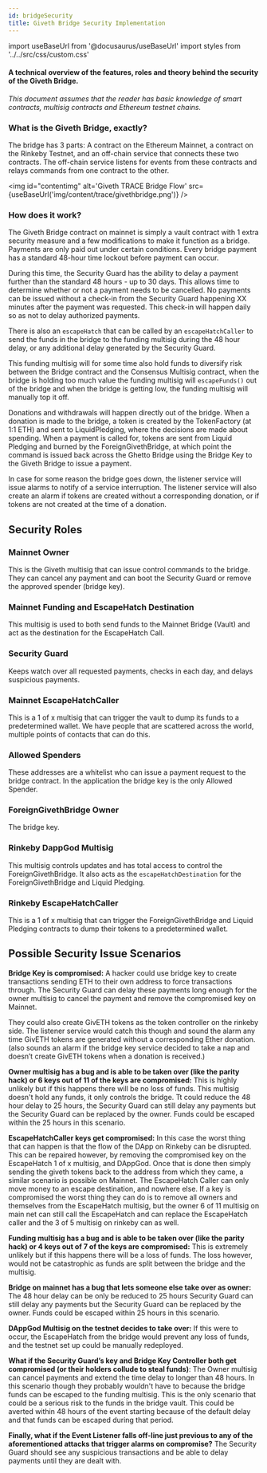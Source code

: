 ```yaml
---
id: bridgeSecurity
title: Giveth Bridge Security Implementation
---
```

import useBaseUrl from '@docusaurus/useBaseUrl'
import styles from '../../src/css/custom.css'

####  A technical overview of the features, roles and theory behind the security of the Giveth Bridge.
*This document assumes that the reader has basic knowledge of smart contracts, multisig contracts and Ethereum testnet chains.*

### What is the Giveth Bridge, exactly?
The bridge has 3 parts: A contract on the Ethereum Mainnet, a contract on the Rinkeby Testnet, and an off-chain service that connects these two contracts. The off-chain service listens for events from these contracts and relays commands from one contract to the other.


<img id="contentimg" alt='Giveth TRACE Bridge Flow' src={useBaseUrl('img/content/trace/givethbridge.png')} />


### How does it work?
The Giveth Bridge contract on mainnet is simply a vault contract with 1 extra security measure and a few modifications to make it function as a bridge. Payments are only paid out under certain conditions. Every bridge payment has a standard 48-hour time lockout before payment can occur.

During this time, the Security Guard has the ability to delay a payment further than the standard 48 hours - up to 30 days. This allows time to determine whether or not a payment needs to be cancelled. No payments can be issued without a check-in from the Security Guard happening XX minutes after the payment was requested. This check-in will happen daily so as not to delay authorized payments.

There is also an `escapeHatch` that can be called by an `escapeHatchCaller` to send the funds in the bridge to the funding multisig during the 48 hour delay, or any additional delay generated by the Security Guard.

This funding multisig will for some time also hold funds to diversify risk between the Bridge contract and the Consensus Multisig contract, when the bridge is holding too much value the funding multisig will `escapeFunds()` out of the bridge and when the bridge is getting low, the funding multisig will manually top it off.

Donations and withdrawals will happen directly out of the bridge. When a donation is made to the bridge, a token is created by the TokenFactory (at 1:1 ETH) and sent to LiquidPledging, where the decisions are made about spending. When a payment is called for, tokens are sent from Liquid Pledging and burned by the ForeignGivethBridge, at which point the command is issued back across the Ghetto Bridge using the Bridge Key to the Giveth Bridge to issue a payment.

In case for some reason the bridge goes down, the listener service will issue alarms to notify of a service interruption. The listener service will also create an alarm if tokens are created without a corresponding donation, or if tokens are not created at the time of a donation.

## Security Roles

### Mainnet Owner
This is the Giveth multisig that can issue control commands to the bridge. They can cancel any payment and can boot the Security Guard or remove the approved spender (bridge key).
### Mainnet Funding and EscapeHatch Destination
This multisig is used to both send funds to the Mainnet Bridge (Vault) and act as the destination for the EscapeHatch Call.
### Security Guard
Keeps watch over all requested payments, checks in each day, and delays suspicious payments.
### Mainnet EscapeHatchCaller
This is a 1 of x multisig that can trigger the vault to dump its funds to a predetermined wallet. We have people that are scattered across the world, multiple points of contacts that can do this.
### Allowed Spenders
These addresses are a whitelist who can issue a payment request to the bridge contract. In the application the bridge key is the only Allowed Spender.
### ForeignGivethBridge Owner
The bridge key.
### Rinkeby DappGod Multisig
This multisig controls updates and has total access to control the ForeignGivethBridge. It also acts as the `escapeHatchDestination` for the ForeignGivethBridge and Liquid Pledging.
### Rinkeby EscapeHatchCaller
This is a 1 of x multisig that can trigger the ForeignGivethBridge and Liquid Pledging contracts to dump their tokens to a predetermined wallet.

## Possible Security Issue Scenarios

**Bridge Key is compromised:**
A hacker could use bridge key to create transactions sending ETH to their own address to force transactions through. The Security Guard can delay these payments long enough for the owner multisig to cancel the payment and remove the compromised key on Mainnet.

They could also create GivETH tokens as the token controller on the rinkeby side. The listener service would catch this though and sound the alarm any time GivETH tokens are generated without a corresponding Ether donation. (also sounds an alarm if the bridge key service decided to take a nap and doesn’t create GivETH tokens when a donation is received.)


**Owner multisig has a bug and is able to be taken over (like the parity hack) or 6 keys out of 11 of the keys are compromised:**
This is highly unlikely but if this happens there will be no loss of funds. This multisig doesn't hold any funds, it only controls the bridge. Tt could reduce the 48 hour delay to 25 hours, the Security Guard can still delay any payments but the Security Guard can be replaced by the owner. Funds could be escaped within the 25 hours in this scenario.

**EscapeHatchCaller keys get compromised:**
In this case the worst thing that can happen is that the flow of the DApp on Rinkeby can be disrupted. This can be repaired however, by removing the compromised key on the EscapeHatch 1 of x multisig, and DAppGod. Once that is done then simply sending the giveth tokens back to the address from which they came, a similar scenario is possible on Mainnet. The EscapeHatch Caller can only move money to an escape destination, and nowhere else. If a key is compromised the worst thing they can do is to remove all owners and themselves from the EscapeHatch multisig, but the owner 6 of 11 multisig on main net can still call the EscapeHatch and can replace the EscapeHatch caller and the 3 of 5 multisig on rinkeby can as well.

**Funding multisig has a bug and is able to be taken over (like the parity hack) or 4 keys out of 7 of the keys are compromised:**
This is extremely unlikely but if this happens there will be a loss of funds. The loss however, would not be catastrophic as funds are split between the bridge and the multisig.

**Bridge on mainnet has a bug that lets someone else take over as owner:**
The 48 hour delay can be only be reduced to 25 hours Security Guard can still delay any payments but the Security Guard can be replaced by the owner. Funds could be escaped within 25 hours in this scenario.

**DAppGod Multisig on the testnet decides to take over:**
If this were to occur, the EscapeHatch from the bridge would prevent any loss of funds, and the testnet set up could be manually redeployed.

**What if the Security Guard’s key and Bridge Key Controller both get compromised (or their holders collude to steal funds)**:
The Owner multisig can cancel payments and extend the time delay to longer than 48 hours. In this scenario though they probably wouldn't have to because the bridge funds can be escaped to the funding multisig. This is the only scenario that could be a serious risk to the funds in the bridge vault. This could be averted within 48 hours of the event starting because of the default delay and that funds can be escaped during that period.

**Finally, what if the Event Listener falls off-line just previous to any of the aforementioned attacks that trigger alarms on compromise?**
The Security Guard should see any suspicious transactions and be able to delay payments until they are dealt with.
